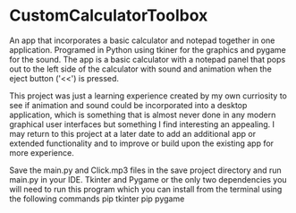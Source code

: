 # CustomCalculatorToolbox
An app that incorporates a basic calculator and notepad together in one application. Programed in Python using tkiner for the graphics and pygame for the sound. The app is a basic calculator with a notepad panel that pops out to the left side of the calculator with sound and animation when the eject button ('<<') is pressed.

This project was just a learning experience created by my own curriosity to see if animation and sound could be incorporated into a desktop application, which is something that is almost never done in any modern graphical user interfaces but something I find interesting an appealing.
I may return to this project at a later date to add an additional app or extended functionality and to improve or build upon the existing app for more experience.

Save the main.py and Click.mp3 files in the save project directory and run main.py in your IDE.
Tkinter and Pygame or the only two dependencies you will need to run this program which you can install from the terminal using the following commands
pip tkinter
pip pygame

